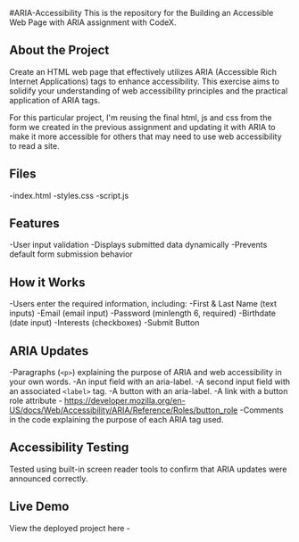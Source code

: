 #ARIA-Accessibility
This is the repository for the Building an Accessible Web Page with ARIA assignment with CodeX.

## About the Project
Create an HTML web page that effectively utilizes ARIA (Accessible Rich Internet Applications) tags to enhance accessibility. This exercise aims to solidify your understanding of web accessibility principles and the practical application of ARIA tags.

For this particular project, I'm reusing the final html, js and css from the form we created in the previous assignment and updating it with ARIA to make it more accessible for others that may need to use web accessibility to read a site. 

## Files
-index.html
-styles.css
-script.js

## Features
-User input validation
-Displays submitted data dynamically
-Prevents default form submission behavior

## How it Works
-Users enter the required information, including: 
-First & Last Name (text inputs)
-Email (email input)
-Password (minlength 6, required)
-Birthdate (date input)
-Interests (checkboxes)
-Submit Button

## ARIA Updates
-Paragraphs (`<p>`) explaining the purpose of ARIA and web accessibility in your own words.
-An input field with an aria-label.
-A second input field with an associated `<label>` tag.
-A button with an aria-label.
-A link with a button role attribute  - https://developer.mozilla.org/en-US/docs/Web/Accessibility/ARIA/Reference/Roles/button_role
-Comments in the code explaining the purpose of each ARIA tag used.

## Accessibility Testing
Tested using built-in screen reader tools to confirm that ARIA updates were announced correctly. 

## Live Demo
View the deployed project here - 

